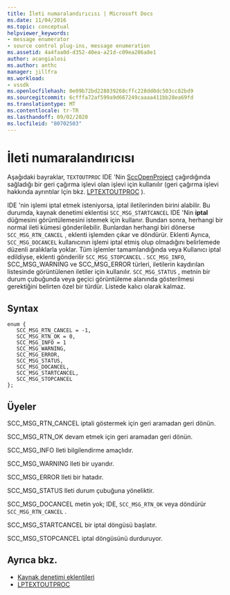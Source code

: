 ```yaml
---
title: İleti numaralandırıcısı | Microsoft Docs
ms.date: 11/04/2016
ms.topic: conceptual
helpviewer_keywords:
- message enumerator
- source control plug-ins, message enumeration
ms.assetid: 4a4faa0d-d352-40ea-a21d-c09ea286a8e1
author: acangialosi
ms.author: anthc
manager: jillfra
ms.workload:
- vssdk
ms.openlocfilehash: 0e09b72bd228839268cffc228dd0dc503cc82bd9
ms.sourcegitcommit: 6cfffa72af599a9d667249caaaa411bb28ea69fd
ms.translationtype: MT
ms.contentlocale: tr-TR
ms.lasthandoff: 09/02/2020
ms.locfileid: "80702503"
---
```

# <a name="message-enumerator"></a>İleti numaralandırıcısı
Aşağıdaki bayraklar, `TEXTOUTPROC` IDE 'Nin [SccOpenProject](../extensibility/sccopenproject-function.md) çağırdığında sağladığı bir geri çağırma işlevi olan işlevi için kullanılır (geri çağırma işlevi hakkında ayrıntılar Için bkz. [LPTEXTOUTPROC](../extensibility/lptextoutproc.md) ).

 IDE 'nin işlemi iptal etmek isteniyorsa, iptal iletilerinden birini alabilir. Bu durumda, kaynak denetimi eklentisi `SCC_MSG_STARTCANCEL` IDE 'Nin **iptal** düğmesini görüntülemesini istemek için kullanır. Bundan sonra, herhangi bir normal ileti kümesi gönderilebilir. Bunlardan herhangi biri dönerse `SCC_MSG_RTN_CANCEL` , eklenti işlemden çıkar ve döndürür. Eklenti Ayrıca, `SCC_MSG_DOCANCEL` kullanıcının işlemi iptal etmiş olup olmadığını belirlemede düzenli aralıklarla yoklar. Tüm işlemler tamamlandığında veya Kullanıcı iptal edildiyse, eklenti gönderilir `SCC_MSG_STOPCANCEL` . `SCC_MSG_INFO`, SCC_MSG_WARNING ve SCC_MSG_ERROR türleri, iletilerin kaydırılan listesinde görüntülenen iletiler için kullanılır. `SCC_MSG_STATUS` , metnin bir durum çubuğunda veya geçici görüntüleme alanında gösterilmesi gerektiğini belirten özel bir türdür. Listede kalıcı olarak kalmaz.

## <a name="syntax"></a>Syntax

```
enum { 
   SCC_MSG_RTN_CANCEL = -1, 
   SCC_MSG_RTN_OK = 0, 
   SCC_MSG_INFO = 1 
   SCC_MSG_WARNING, 
   SCC_MSG_ERROR, 
   SCC_MSG_STATUS, 
   SCC_MSG_DOCANCEL, 
   SCC_MSG_STARTCANCEL, 
   SCC_MSG_STOPCANCEL 
};
```

## <a name="members"></a>Üyeler
 SCC_MSG_RTN_CANCEL iptali göstermek için geri aramadan geri dönün.

 SCC_MSG_RTN_OK devam etmek için geri aramadan geri dönün.

 SCC_MSG_INFO Ileti bilgilendirme amaçlıdır.

 SCC_MSG_WARNING Ileti bir uyarıdır.

 SCC_MSG_ERROR Ileti bir hatadır.

 SCC_MSG_STATUS Ileti durum çubuğuna yöneliktir.

 SCC_MSG_DOCANCEL metin yok; IDE, `SCC_MSG_RTN_OK` veya döndürür `SCC_MSG_RTN_CANCEL` .

 SCC_MSG_STARTCANCEL bir iptal döngüsü başlatır.

 SCC_MSG_STOPCANCEL iptal döngüsünü durduruyor.

## <a name="see-also"></a>Ayrıca bkz.
- [Kaynak denetimi eklentileri](../extensibility/source-control-plug-ins.md)
- [LPTEXTOUTPROC](../extensibility/lptextoutproc.md)
